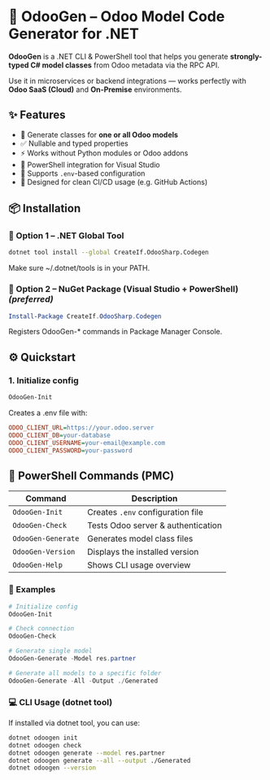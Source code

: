 ﻿# 🧩 OdooGen – Odoo Model Code Generator for .NET

**OdooGen** is a .NET CLI & PowerShell tool that helps you generate **strongly-typed C# model classes** from Odoo metadata via the RPC API.

Use it in microservices or backend integrations — works perfectly with **Odoo SaaS (Cloud)** and **On-Premise** environments.

## ✨ Features

- 🔁 Generate classes for **one or all Odoo models**
- ✅ Nullable and typed properties
- ⚡ Works without Python modules or Odoo addons
- 🧪 PowerShell integration for Visual Studio
- 🧰 Supports `.env`-based configuration
- 🧱 Designed for clean CI/CD usage (e.g. GitHub Actions)

## 📦 Installation

### 🔹 Option 1 – .NET Global Tool

```bash
dotnet tool install --global CreateIf.OdooSharp.Codegen
```

Make sure ~/.dotnet/tools is in your PATH.

### 🔹 Option 2 – NuGet Package (Visual Studio + PowerShell) *(preferred)*

```powershell
Install-Package CreateIf.OdooSharp.Codegen
```

Registers OdooGen-* commands in Package Manager Console.

## ⚙️ Quickstart

### 1. Initialize config

```powershell
OdooGen-Init
```

Creates a .env file with:

```ini
ODOO_CLIENT_URL=https://your.odoo.server
ODOO_CLIENT_DB=your-database
ODOO_CLIENT_USERNAME=your-email@example.com
ODOO_CLIENT_PASSWORD=your-password
```

## 🔧 PowerShell Commands (PMC)

| Command               | Description                             |
|-----------------------|-----------------------------------------|
| `OdooGen-Init`        | Creates `.env` configuration file       |
| `OdooGen-Check`       | Tests Odoo server & authentication      |
| `OdooGen-Generate`    | Generates model class files             |
| `OdooGen-Version`     | Displays the installed version          |
| `OdooGen-Help`        | Shows CLI usage overview                |

### 🔹 Examples

```powershell
# Initialize config
OdooGen-Init

# Check connection
OdooGen-Check

# Generate single model
OdooGen-Generate -Model res.partner

# Generate all models to a specific folder
OdooGen-Generate -All -Output ./Generated
```

### 💻 CLI Usage (dotnet tool)

If installed via dotnet tool, you can use:

```bash
dotnet odoogen init
dotnet odoogen check
dotnet odoogen generate --model res.partner
dotnet odoogen generate --all --output ./Generated
dotnet odoogen --version
```